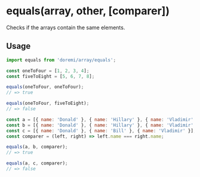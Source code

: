 # equals(array, other, [comparer])

Checks if the arrays contain the same elements.

## Usage

```js
import equals from 'doremi/array/equals';

const oneToFour = [1, 2, 3, 4];
const fiveToEight = [5, 6, 7, 8];

equals(oneToFour, oneToFour);
// => true

equals(oneToFour, fiveToEight);
// => false

const a = [{ name: 'Donald' }, { name: 'Hillary' }, { name: 'Vladimir' }];
const b = [{ name: 'Donald' }, { name: 'Hillary' }, { name: 'Vladimir' }];
const c = [{ name: 'Donald' }, { name: 'Bill' }, { name: 'Vladimir' }];
const comparer = (left, right) => left.name === right.name;

equals(a, b, comparer);
// => true

equals(a, c, comparer);
// => false
```
